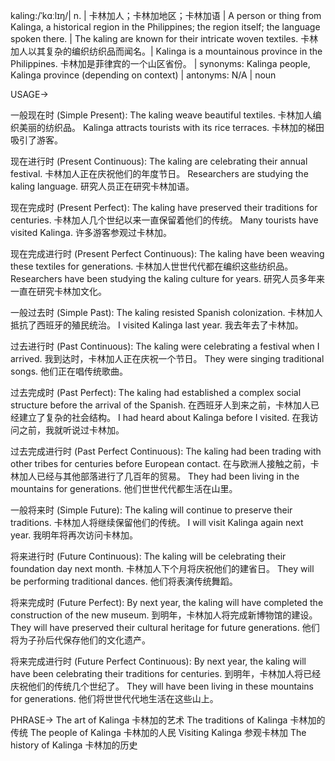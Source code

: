 kaling:/ˈkɑːlɪŋ/| n. | 卡林加人；卡林加地区；卡林加语 |  A person or thing from Kalinga, a historical region in the Philippines; the region itself; the language spoken there. | The kaling are known for their intricate woven textiles.  卡林加人以其复杂的编织纺织品而闻名。| Kalinga is a mountainous province in the Philippines. 卡林加是菲律宾的一个山区省份。 | synonyms: Kalinga people, Kalinga province (depending on context) | antonyms: N/A | noun


USAGE->

一般现在时 (Simple Present):
The kaling weave beautiful textiles. 卡林加人编织美丽的纺织品。
Kalinga attracts tourists with its rice terraces. 卡林加的梯田吸引了游客。


现在进行时 (Present Continuous):
The kaling are celebrating their annual festival. 卡林加人正在庆祝他们的年度节日。
Researchers are studying the kaling language. 研究人员正在研究卡林加语。


现在完成时 (Present Perfect):
The kaling have preserved their traditions for centuries.  卡林加人几个世纪以来一直保留着他们的传统。
Many tourists have visited Kalinga. 许多游客参观过卡林加。


现在完成进行时 (Present Perfect Continuous):
The kaling have been weaving these textiles for generations. 卡林加人世世代代都在编织这些纺织品。
Researchers have been studying the kaling culture for years. 研究人员多年来一直在研究卡林加文化。


一般过去时 (Simple Past):
The kaling resisted Spanish colonization.  卡林加人抵抗了西班牙的殖民统治。
I visited Kalinga last year. 我去年去了卡林加。


过去进行时 (Past Continuous):
The kaling were celebrating a festival when I arrived. 我到达时，卡林加人正在庆祝一个节日。
They were singing traditional songs. 他们正在唱传统歌曲。


过去完成时 (Past Perfect):
The kaling had established a complex social structure before the arrival of the Spanish.  在西班牙人到来之前，卡林加人已经建立了复杂的社会结构。
I had heard about Kalinga before I visited. 在我访问之前，我就听说过卡林加。


过去完成进行时 (Past Perfect Continuous):
The kaling had been trading with other tribes for centuries before European contact.  在与欧洲人接触之前，卡林加人已经与其他部落进行了几百年的贸易。
They had been living in the mountains for generations. 他们世世代代都生活在山里。


一般将来时 (Simple Future):
The kaling will continue to preserve their traditions. 卡林加人将继续保留他们的传统。
I will visit Kalinga again next year. 我明年将再次访问卡林加。


将来进行时 (Future Continuous):
The kaling will be celebrating their foundation day next month. 卡林加人下个月将庆祝他们的建省日。
They will be performing traditional dances. 他们将表演传统舞蹈。


将来完成时 (Future Perfect):
By next year, the kaling will have completed the construction of the new museum. 到明年，卡林加人将完成新博物馆的建设。
They will have preserved their cultural heritage for future generations. 他们将为子孙后代保存他们的文化遗产。


将来完成进行时 (Future Perfect Continuous):
By next year, the kaling will have been celebrating their traditions for centuries.  到明年，卡林加人将已经庆祝他们的传统几个世纪了。
They will have been living in these mountains for generations. 他们将世世代代地生活在这些山上。


PHRASE->
The art of Kalinga  卡林加的艺术
The traditions of Kalinga 卡林加的传统
The people of Kalinga 卡林加的人民
Visiting Kalinga  参观卡林加
The history of Kalinga  卡林加的历史
